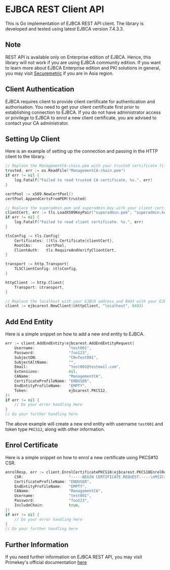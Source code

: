 # EJBCA REST Client API
This is Go implementation of EJBCA REST API client. The library is developed and tested using latest EJBCA version 7.4.3.3.

## Note
REST API is available only on Enterprise edition of EJBCA. Hence, this library will not work if you are using EJBCA community edition. If you want to learn more about EJBCA Enterprise edition and PKI solutions in general, you may visit [Securemetric](https://www.securemetric.com/pki-solution/) if you are in Asia region.

## Client Authentication
EJBCA requires client to provide client certificate for authentication and authorisation. You need to get your client certificate first prior to establishing connection to EJBCA. If you do not have administrator access or privilege to EJBCA to enrol a new client certificate, you are advised to contact your CA administrator.

## Setting Up Client
Here is an example of setting up the connection and passing in the HTTP client to the library.
```go
// Replace the ManagementCA-chain.pem with your trusted certificate file.
trusted, err := os.ReadFile("ManagementCA-chain.pem") 
if err != nil {
    log.Fatalf("Failed to read trusted CA certificate. %s.", err)
}

certPool := x509.NewCertPool()
certPool.AppendCertsFromPEM(trusted)

// Replace the superadmin.pem and superadmin.key with your client certificate and key files.
clientCert, err := tls.LoadX509KeyPair("superadmin.pem", "superadmin.key")
if err != nil {
    log.Fatalf("Failed to read client certificate. %s.", err)
}

tlsConfig := tls.Config{
    Certificates: []tls.Certificate{clientCert},
    RootCAs:      certPool,
    ClientAuth:   tls.RequireAndVerifyClientCert,
}

transport := http.Transport{
    TLSClientConfig: &tlsConfig,
}

httpClient := http.Client{
    Transport: &transport,
}

// Replace the localhost with your EJBCA address and 8443 with your EJBCA port.
client := ejbcarest.NewClient(&httpClient, "localhost", 8443)
```

## Add End Entity
Here is a simple snippet on how to add a new end entity to EJBCA.
```go
err := client.AddEndEntity(ejbcarest.AddEndEntityRequest{
    Username:               "test001",
    Password:               "foo123",
    SubjectDN:              "CN=Test001",
    SubjectAltName:         "",
    Email:                  "test001@testmail.com",
    Extensions:             nil,
    CAName:                 "ManagementCA",
    CertificateProfileName: "ENDUSER",
    EndEntityProfileName:   "EMPTY",
    Token:                  ejbcarest.PKCS12,
})
if err != nil {
    // Do your error handling here
}
// Do your further handling here
```
The above example will create a new end entity with username `test001` and token type `PKCS12`, along with other information.

## Enrol Certificate
Here is a simple snippet on how to enrol a new certificate using PKCS#10 CSR.
```go
enrolResp, err := client.EnrolCertificatePKCS10(ejbcarest.PKCS10EnrolRequest{
    CSR:                    "-----BEGIN CERTIFICATE REQUEST-----\nMIICrjCCAZYCAQAwaTELMAkGA1UEBhMCTVkxDzANBgNVBAMMBkhhbmRyYTEQMA4G\nA1UEBwwHUHVjaG9uZzERMA8GA1UECgwIU3VwZXJoYW4xETAPBgNVBAgMCFNlbGFu\nZ29yMREwDwYDVQQLDAhTdXBlcmhhbjCCASIwDQYJKoZIhvcNAQEBBQADggEPADCC\nAQoCggEBAKB5henacMo5mNUPKD5COERsUMed95yRnjR53wgCp31J70pWOkrD82lK\nIRSYBs2O5zCB1oMaQs5PlZuqFOENkeXuzqQ7P/RKu/mdm1Y5rW5vqCPK6Gpmj67p\nfeWykaHP8thn3Woi6h2fk8q+/mNwu3tdttrmTNpESOtXqTFeFobQ5o9ZdpgcpwHi\nOfiU/bx18mjiDyhAhVMfCppRBLfJOsxxsJ8qAzirbm/UWiuANiOqJq2sXnZzaBEE\n7neLWhQ0/mIiTLlr73m8YHrSnoh5qxQT47Z/6LX8kAd1Wg6FI4evAjeQdf+aKZA9\nkavpYNR9v2+1ZLj/hcdSaot56AsPOdkCAwEAAaAAMA0GCSqGSIb3DQEBCwUAA4IB\nAQAE0BhT3Xt19wYO2mxgmzcfzMWnYP1xpcpcj4m0YTpJlcqCCzhIeuozxVFKqSzY\nTpUhQcl71SRJvwrgHwKZYa/VjGvr/fF9RGCJxDeXwdmPPCYn9IkUIFlnDtGSMivg\nBq/VGRTo3R7Q8v6n1pwFPzH8kZlYO6bGKuyZige1ex0mHsiF7KleqxGQYpAFnBfO\nydfFmSCSw+mE/bw8WswIcxLiLRkMbXWQXBfrTrMK6AjDg+iHIapBW2yPqqjheMIj\nJWrPYUDxigdYWeVO7L4ld6UWPorgKaHQ/3XmMqEiJ2oC2O2JxqOgDxVXDjHilE1B\n/oGn4i4mEehiuxSrpjVaoF6t\n-----END CERTIFICATE REQUEST-----",
    CertificateProfileName: "ENDUSER",
    EndEntityProfileName:   "EMPTY",
    CAName:                 "ManagementCA",
    Username:               "test001",
    Password:               "foo123",
    IncludeChain:           true,
})
if err != nil {
    // Do your error handling here
}
// Do your further handling here
```

## Further Information
If you need further information on EJBCA REST API, you may visit Primekey's official documentation [here](https://doc.primekey.com/ejbca/ejbca-operations/ejbca-ca-concept-guide/protocols/ejbca-rest-interface)